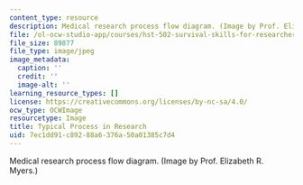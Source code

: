 ```yaml
---
content_type: resource
description: Medical research process flow diagram. (Image by Prof. Elizabeth R. Myers.)
file: /ol-ocw-studio-app/courses/hst-502-survival-skills-for-researchers-the-responsible-conduct-of-research-spring-2003/7ec1dd91c89288a6376a50a01385c7d4_chp_med_research_process.jpg
file_size: 89877
file_type: image/jpeg
image_metadata:
  caption: ''
  credit: ''
  image-alt: ''
learning_resource_types: []
license: https://creativecommons.org/licenses/by-nc-sa/4.0/
ocw_type: OCWImage
resourcetype: Image
title: Typical Process in Research
uid: 7ec1dd91-c892-88a6-376a-50a01385c7d4
---
```

Medical research process flow diagram. (Image by Prof. Elizabeth R. Myers.)